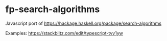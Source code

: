 # fp-search-algorithms

Javascript port of https://hackage.haskell.org/package/search-algorithms

Examples: https://stackblitz.com/edit/typescript-tvv1yw
